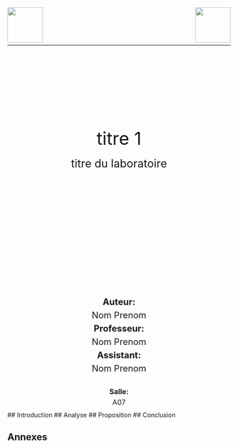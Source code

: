 <div style="width=100%; border-bottom: 1px solid black;">
  <img src="https://upload.wikimedia.org/wikipedia/commons/e/e5/HEIG-VD_Logo_83x25_CMJN_ROUGE.svg"  height="80px" style="margin-bottom:5px;"/>
  <img src="https://www.hes-so.ch/data/images/accroches/logo-hes-so-couleur-363-7988.jpg" height="80px" style="float:right;"/>
</div>


<div style=" text-align: center; clear right; line-height: 0.5;margin-top:200px;">
  <p style="font-size: 40px;">
   titre 1 
  </p>
  <p style="font-size:25px;">
    titre du laboratoire
  </p>
</div>

<div style=" text-align: center; clear right; line-height: 0.5; margin-top:300px;">
  <p style="font-size: 20px; font-weight:bold">Auteur:</p>
  <p style="font-size:20px;">Nom Prenom</p>
  <p style="font-size: 20px; font-weight:bold">Professeur:</p>
  <p style="font-size:20px;">Nom Prenom</p>
  <p style="font-size: 20px; font-weight:bold">Assistant:</p>
  <p style="font-size:20px;">Nom Prenom</p>
  </br>
  <p style="font-size: 16px; font-weight:bold">Salle:</p>
  <p style="font-size:16px;">A07</p>
</div>

<div style="page-break-after: always"></div>
## Introduction
## Analyse
## Proposition
## Conclusion

## Annexes


